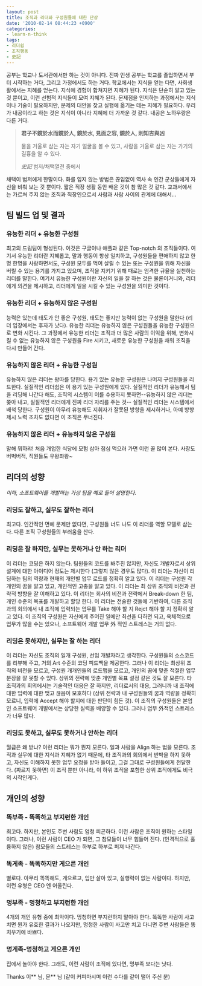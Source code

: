 ```yaml
---
layout: post
title: 조직과 리더와 구성원들에 대한 단상
date: '2010-02-14 08:44:23 +0900'
categories:
- learn-n-think
tags:
- 리더쉽
- 조직행동
- 史記
---
```


공부는 학교나 도서관에서만 하는 것이 아니다. 진짜 인생 공부는 학교를 졸업하면서 부터 시작하는 거다, 그리고 가정에서도 하는 거다. 학교에서는 지식을 얻는 다면, 사회생활에서는 지혜를 얻는다. 지식에 경험이 합쳐지면 지혜가 된다. 지식은 단순히 알고 있는 것 뿐이고, 이런 선험적 지식들이 모여 지혜가 된다. 문제점을 인지하는 과정에서는 지식이나 기술이 필요하지만, 문제의 대안을 찾고 실행에 옮기는 데는 지혜가 필요하다. 우리가 내공이라고 하는 것은 지식이 아니라 지혜에 더 가까운 것 같다. 내공은 노하우랑은 다른 거다.

> **君子不鏡於水而鏡於人, 鏡於水, 見面之容, 鏡於人, 則知吉與凶**
> 
> 물을 거울로 삼는 자는 자기 얼굴을 볼 수 있고, 사람을 거울로 삼는 자는 가기의 길흉을 알 수 있다.
> <footer><cite>史記</cite> 범저/채택열전 중에서</footer>

채택이 범저에게 한말이다. 화를 입지 않는 방법은 끊임없이 역사 속 인간 군상들에게 자신을 비춰 보는 것 뿐이다. 짧은 직장 생활 동안 배운 것이 참 많은 것 같다. 교과서에서는 가르쳐 주지 않는 조직과 직장인으로서 사람과 사람 사이의 관계에 대해서...

<!--more-->

## 팀 빌드 업 및 결과

### 유능한 리더 + 유능한 구성원

최고의 드림팀이 형성된다. 이것은 구글이나 애플과 같은 Top-notch 의 조직들이다. 여기서 유능한 리더란 지혜롭고, 말과 행동이 항상 일치하고, 구성원들을 편애하지 않고 한명 한명을 사랑하면서도, 구성원 모두를 먹여 살릴 수 있는 또는 구성원을 위해 자신을 버릴 수 있는 용기를 가지고 있으며, 조직을 지키기 위해 때로는 엄격한 규율을 실천하는 리더를 말한다. 여기서 유능한 구성원이란 자신의 일을 잘 하는 것은 물론이거니와, 리더에게 의견을 제시하고, 리더에게 일을 시킬 수 있는 구성원을 의미한 것이다.

### 유능한 리더 + 유능하지 않은 구성원

능력은 있는데 태도가 안 좋은 구성원, 태도는 좋지만 능력이 없는 구성원을 말한다 (리더 입장에서는 후자가 낫다). 유능한 리더는 유능하지 않은 구성원들을 유능한 구성원으로 변화 시킨다. 그 과정에서 유능한 리더는 조직과 더 많은 사람의 이익을 위해, 변화시킬 수 없는 유능하지 않은 구성원을 Fire 시키고, 새로운 유능한 구성원을 채워 조직을 다시 만들어 간다.

### 유능하지 않은 리더 + 유능한 구성원

유능하지 않은 리더는 왕따를 당한다. 용기 있는 유능한 구성원은 나머지 구성원들을 리드한다. 실질적인 리더쉽은 이 용기 있는 구성원에게 있다. 실질적인 리더가 유능해서 팀을 리딩해 나간다 해도, 조직의 시스템이 이를 수용하지 못하면--유능하지 않은 리더는 쫒아 내고, 실질적인 리더에게 진짜 리더 자리를 주는 것-- 실질적인 리더는 시스템에서 배척 당한다. 구성원이 아무리 유능해도 지휘자가 잘못된 방향을 제시하거나, 아예 방향 제시 노력 조차도 없다면 이 조직은 무너진다.

### 유능하지 않은 리더 + 유능하지 않은 구성원

말해 뭐하랴! 처음 개업한 식당에 모험 삼아 점심 먹으러 가면 이런 꼴 많이 본다. 사장도 버벅버적, 직원들도 우왕좌왕~

## 리더의 성향

*이하, 소프트웨어를 개발하는 가상 팀을 예로 들어 설명한다.*

### 리딩도 잘하고, 실무도 잘하는 리더

최고다. 인간적인 면에 문제만 없다면, 구성원들 너도 나도 이 리더를 역할 모델로 삼는다. 다른 조직 구성원들의 부러움을 산다.

### 리딩은 잘 하지만, 실무는 못하거나 안 하는 리더

이 리더는 코딩은 하지 않는다. 팀원들의 코드를 봐주진 않지만, 자신도 개발자로서 상위 설계에 대한 아이디어 정도는 제시한다 (그렇지 않은 경우도 많다). 이 리더는 자신이 리딩하는 팀의 역량과 현재의 개인별 업무 로드를 정확히 알고 있다. 이 리더는 구성원 각 개인의 꿈을 알고 있고, 개인적인 고충을 알고 있다. 이 리더는 최 상위 조직의 비전과 전략적 방향을 잘 이해하고 있다. 이 리더는 회사의 비전과 전략에서 Break-down 한 팀, 개인 수준의 목표를 개발하고 할당 한다. 이 리더는 전술한 것들에 기반하여, 다른 조직과의 회의에서 내 조직에 입력되는 업무를 Take 해야 할 지 Rejct 해야 할 지 정확히 알고 있다. 이 조직의 구성원은 자신에게 주어진 일에만 최선을 다하면 되고, 육체적으로 업무가 많을 수는 있으나, 소프트웨어 개발 업무 外 적인 스트레스는 거의 없다.

### 리딩은 못하지만, 실무는 잘 하는 리더

이 리더는 자신도 조직의 일개 구성원, 선임 개발자라고 생각한다. 구성원들의 소스코드를 리뷰해 주고, 거의 Art 수준의 코딩 피드백을 제공한다. 그러나 이 리더는 최상위 조직의 비전을 모르고, 구성원 개개인들의 로드맵을 모르고, 개인의 꿈에 맞춘 적절한 업무분장을 잘 못할 수 있다. 상위의 전략에 맞춘 개인별 목표 설정 같은 것도 잘 모른다. 타 조직과의 회의에서는 기술적인 대응은 잘 하지만, 리더로서의 대응, 그러니까 내 조직에 대한 입력에 대한 맺고 끊음이 모호하다 (상위 전략과 내 구성원들의 꿈과 역량을 정확히 모르니, 입력에 Accept 해야 할지에 대한 판단이 힘든 것). 이 조직의 구성원들은 본업인 소프트웨어 개발에서는 상당한 실력을 배양할 수 있다. 그러나 업무 外적인 스트레스가 너무 많다.

### 리딩도 못하고, 실무도 못하거나 안하는 리더

월급은 왜 받냐? 이런 리더는 뭐가 뭔지 모른다. 일과 사람을 Align 하는 법을 모른다. 조직과 실무에 대한 지식과 지혜가 없기 때문에, 타 조직과의 회의에서 반박을 하지 못하고, 자신도 이해하지 못한 업무 요청을 받아 들이고, 그걸 그대로 구성원들에게 전달한다. (짜르지 못하면) 이 조직 뿐만 아니라, 이 하위 조직을 포함한 상위 조직에게도 비극의 시작인게다.

## 개인의 성향

### 똑부족 - 똑똑하고 부지런한 개인

최고다. 하지만, 본인도 주변 사람도 엄청 피곤하다. 이런 사람은 조직이 원하는 스타일이다. 그러나, 이런 사람이 CEO 가 되면, 그 참모들이 너무 힘들어 진다. (인격적으로 훌륭하지 않은) 참모들의 스트레스는 하부로 하부로 퍼져 나간다.

### 똑게족 - 똑똑하지만 게으른 개인

별로다. 아무리 똑똑해도, 게으르고, 입만 살아 있고, 실행력이 없는 사람이다. 하지만, 이런 유형은 CEO 엔 어울린다.

### 멍부족 - 멍청하고 부지런한 개인

4개의 개인 유형 중에 최악이다. 멍청하면 부지런하지 말아야 한다. 똑똑한 사람이 사고 치면 뭔가 유효한 결과가 나오지만, 멍청한 사람이 사고만 치고 다니면 주변 사람들은 똥치우기에 바쁘다.

### 멍게족-멍청하고 게으른 개인

집에서 놀아야 한다. 그래도, 이런 사람이 조직에 있다면, 멍부족 보다는 낫다.

Thanks 이\*\* 님, 문\*\* 님 (같이 커피마시며 이런 수다를 같이 떨어 주신 분)
